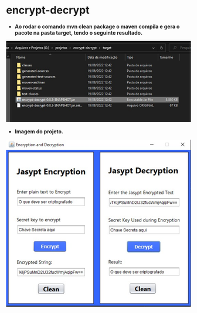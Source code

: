 # encrypt-decrypt

* **Ao rodar o comando mvn clean package o maven compila e gera o pacote na pasta target, tendo o seguinte resultado.**


![alt text](https://github.com/StringRafa/encrypt-decrypt/blob/main/src/main/resources/image/target.png)

* **Imagem do projeto.**


![alt text](https://github.com/StringRafa/encrypt-decrypt/blob/main/src/main/resources/image/encrypt-decrypt.png)

